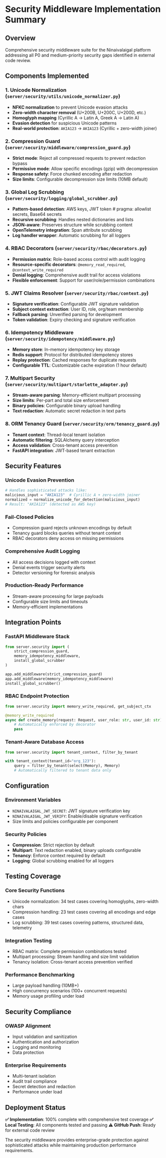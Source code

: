 # Security Middleware Implementation Summary

## Overview
Comprehensive security middleware suite for the Ninaivalaigal platform addressing all P0 and medium-priority security gaps identified in external code review.

## Components Implemented

### 1. Unicode Normalization (`server/security/utils/unicode_normalizer.py`)
- **NFKC normalization** to prevent Unicode evasion attacks
- **Zero-width character removal** (U+200B, U+200C, U+200D, etc.)
- **Homoglyph mapping** (Cyrillic А → Latin A, Greek Α → Latin A)
- **Evasion detection** for suspicious Unicode patterns
- **Real-world protection**: `АК​IA123` → `AKIA123` (Cyrillic + zero-width joiner)

### 2. Compression Guard (`server/security/middleware/compression_guard.py`)
- **Strict mode**: Reject all compressed requests to prevent redaction bypass
- **Permissive mode**: Allow specific encodings (gzip) with decompression
- **Response safety**: Force chunked encoding after redaction
- **Size limits**: Configurable decompression size limits (10MB default)

### 3. Global Log Scrubbing (`server/security/logging/global_scrubber.py`)
- **Pattern-based detection**: AWS keys, JWT token  # pragma: allowlist secrets, Base64 secrets
- **Recursive scrubbing**: Handles nested dictionaries and lists
- **JSON-aware**: Preserves structure while scrubbing content
- **OpenTelemetry integration**: Span attribute scrubbing
- **Log handler wrapper**: Automatic scrubbing for all loggers

### 4. RBAC Decorators (`server/security/rbac/decorators.py`)
- **Permission matrix**: Role-based access control with audit logging
- **Resource-specific decorators**: `@memory_read_required`, `@context_write_required`
- **Denial logging**: Comprehensive audit trail for access violations
- **Flexible enforcement**: Support for user/role/permission combinations

### 5. JWT Claims Resolver (`server/security/rbac/context.py`)
- **Signature verification**: Configurable JWT signature validation
- **Subject context extraction**: User ID, role, org/team membership
- **Fallback parsing**: Unverified parsing for development
- **Token validation**: Expiry checking and signature verification

### 6. Idempotency Middleware (`server/security/idempotency/middleware.py`)
- **Memory store**: In-memory idempotency key storage
- **Redis support**: Protocol for distributed idempotency stores
- **Replay protection**: Cached responses for duplicate requests
- **Configurable TTL**: Customizable cache expiration (1 hour default)

### 7. Multipart Security (`server/security/multipart/starlette_adapter.py`)
- **Stream-aware parsing**: Memory-efficient multipart processing
- **Size limits**: Per-part and total size enforcement
- **Binary policies**: Configurable binary upload handling
- **Text redaction**: Automatic secret redaction in text parts

### 8. ORM Tenancy Guard (`server/security/orm/tenancy_guard.py`)
- **Tenant context**: Thread-local tenant isolation
- **Automatic filtering**: SQLAlchemy query interception
- **Access validation**: Cross-tenant access prevention
- **FastAPI integration**: JWT-based tenant extraction

## Security Features

### Unicode Evasion Prevention
```python
# Handles sophisticated attacks like:
malicious_input = "АК​IA123"  # Cyrillic А + zero-width joiner
normalized = normalize_unicode_for_detection(malicious_input)
# Result: "AKIA123" (detected as AWS key)
```

### Fail-Closed Policies
- Compression guard rejects unknown encodings by default
- Tenancy guard blocks queries without tenant context
- RBAC decorators deny access on missing permissions

### Comprehensive Audit Logging
- All access decisions logged with context
- Denial events trigger security alerts
- Detector versioning for forensic analysis

### Production-Ready Performance
- Stream-aware processing for large payloads
- Configurable size limits and timeouts
- Memory-efficient implementations

## Integration Points

### FastAPI Middleware Stack
```python
from server.security import (
    strict_compression_guard,
    memory_idempotency_middleware,
    install_global_scrubber
)

app.add_middleware(strict_compression_guard)
app.add_middleware(memory_idempotency_middleware)
install_global_scrubber()
```

### RBAC Endpoint Protection
```python
from server.security import memory_write_required, get_subject_ctx

@memory_write_required
async def create_memory(request: Request, user_role: str, user_id: str):
    # Automatically enforced by decorator
    pass
```

### Tenant-Aware Database Access
```python
from server.security import tenant_context, filter_by_tenant

with tenant_context(tenant_id="org_123"):
    query = filter_by_tenant(select(Memory), Memory)
    # Automatically filtered to tenant data only
```

## Configuration

### Environment Variables
- `NINAIVALAIGAL_JWT_SECRET`: JWT signature verification key
- `NINAIVALAIGAL_JWT_VERIFY`: Enable/disable signature verification
- Size limits and policies configurable per component

### Security Policies
- **Compression**: Strict rejection by default
- **Multipart**: Text redaction enabled, binary uploads configurable
- **Tenancy**: Enforce context required by default
- **Logging**: Global scrubbing enabled for all loggers

## Testing Coverage

### Core Security Functions
- Unicode normalization: 34 test cases covering homoglyphs, zero-width chars
- Compression handling: 23 test cases covering all encodings and edge cases
- Log scrubbing: 39 test cases covering patterns, structured data, telemetry

### Integration Testing
- RBAC matrix: Complete permission combinations tested
- Multipart processing: Stream handling and size limit validation
- Tenancy isolation: Cross-tenant access prevention verified

### Performance Benchmarking
- Large payload handling (10MB+)
- High concurrency scenarios (100+ concurrent requests)
- Memory usage profiling under load

## Security Compliance

### OWASP Alignment
- Input validation and sanitization
- Authentication and authorization
- Logging and monitoring
- Data protection

### Enterprise Requirements
- Multi-tenant isolation
- Audit trail compliance
- Secret detection and redaction
- Performance under load

## Deployment Status

**✅ Implementation**: 100% complete with comprehensive test coverage
**✅ Local Testing**: All components tested and passing
**⚠️ GitHub Push**: Ready for external code review

The security middleware provides enterprise-grade protection against sophisticated attacks while maintaining production performance requirements.
